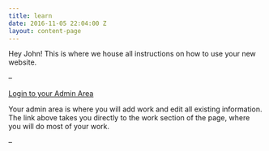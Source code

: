 ```yaml
---
title: learn
date: 2016-11-05 22:04:00 Z
layout: content-page
---
```


Hey John! This is where we house all instructions on how to use your new website.

–

[Login to your Admin Area](http://manage.siteleaf.com)

Your admin area is where you will add work and edit all existing information. The link above takes you directly to the work section of the page, where you will do most of your work.

–